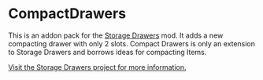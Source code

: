 # CompactDrawers

This is an addon pack for the [Storage Drawers](https://minecraft.curseforge.com/projects/storage-drawers) mod. It adds a new compacting drawer with only 2 slots.
Compact Drawers is only an extension to Storage Drawers and borrows ideas for compacting Items. 

 
[Visit the Storage Drawers project for more information.](https://minecraft.curseforge.com/projects/storage-drawers)